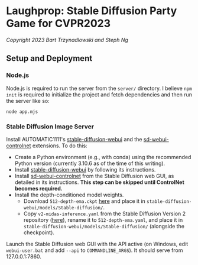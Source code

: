 # Laughprop: Stable Diffusion Party Game for CVPR2023
*Copyright 2023 Bart Trzynadlowski and Steph Ng*

## Setup and Deployment

### Node.js

Node.js is required to run the server from the `server/` directory. I believe `npm init` is required to initialize the project and fetch dependencies and then run the server like so:

```
node app.mjs
```

### Stable Diffusion Image Server

Install AUTOMATIC1111's [stable-diffusion-webui](https://github.com/AUTOMATIC1111/stable-diffusion-webui) and the [sd-webui-controlnet](https://github.com/Mikubill/sd-webui-controlnet) extensions. To do this:

- Create a Python environment (e.g., with conda) using the recommended Python version (currently 3.10.6 as of the time of this writing).
- Install [stable-diffusion-webui](https://github.com/AUTOMATIC1111/stable-diffusion-webui) by following its instructions.
- Install [sd-webui-controlnet](https://github.com/Mikubill/sd-webui-controlnet) from the Stable Diffusion web GUI, as detailed in its instructions. **This step can be skipped until ControlNet becomes required.**
- Install the depth-conditioned model weights.
  - Download `512-depth-ema.ckpt` [here](https://huggingface.co/stabilityai/stable-diffusion-2-depth/blob/main/512-depth-ema.ckpt) and place it in `stable-diffusion-webui/models/Stable-diffusion/`.
  - Copy `v2-midas-inference.yaml` from the Stable Diffusion Version 2 repository ([here](https://github.com/Stability-AI/stablediffusion/blob/main/configs/stable-diffusion/v2-midas-inference.yaml)), rename it to `512-depth-ema.yaml`, and place it in `stable-diffusion-webui/models/Stable-diffusion/` (alongside the checkpoint).

Launch the Stable Diffusion web GUI with the API active (on Windows, edit `webui-user.bat` and add `--api` to `COMMANDLINE_ARGS`). It should serve from 127.0.0.1:7860.